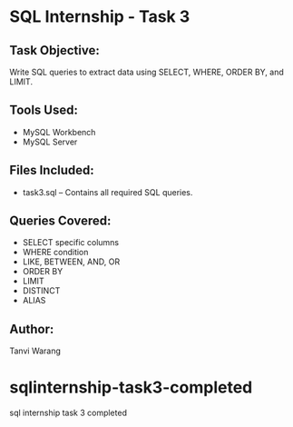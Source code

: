 # SQL Internship - Task 3

## Task Objective:
Write SQL queries to extract data using SELECT, WHERE, ORDER BY, and LIMIT.

## Tools Used:
- MySQL Workbench
- MySQL Server

## Files Included:
- task3.sql – Contains all required SQL queries.

## Queries Covered:
- SELECT specific columns
- WHERE condition
- LIKE, BETWEEN, AND, OR
- ORDER BY
- LIMIT
- DISTINCT
- ALIAS

## Author:
Tanvi Warang

# sqlinternship-task3-completed
sql internship task 3 completed
